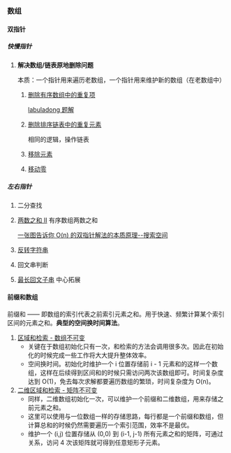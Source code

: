 ### 数组

#### 双指针

##### 快慢指针

1. **解决数组/链表原地删除问题**

   本质：一个指针用来遍历老数组，一个指针用来维护新的数组（在老数组中）

   1. [删除有序数组中的重复项](https://leetcode.cn/problems/remove-duplicates-from-sorted-array/)

      [labuladong 题解](https://labuladong.github.io/algo/2/20/23/)

   2. [删除排序链表中的重复元素](https://leetcode.cn/problems/remove-duplicates-from-sorted-list/)

      相同的逻辑，操作链表

   3. [移除元素](https://leetcode.cn/problems/remove-element/)

   4. [移动零](https://leetcode.cn/problems/move-zeroes/)

##### 左右指针

1. 二分查找

2. [两数之和 II](https://leetcode.cn/problems/two-sum-ii-input-array-is-sorted/) 有序数组两数之和 

   [一张图告诉你 O(n) 的双指针解法的本质原理--搜索空间](https://leetcode.cn/problems/two-sum-ii-input-array-is-sorted/solutions/87919/yi-zhang-tu-gao-su-ni-on-de-shuang-zhi-zhen-jie-fa/)

3. [反转字符串](https://leetcode.cn/problems/reverse-string/)

4. 回文串判断

5. [最长回文子串](https://leetcode.cn/problems/longest-palindromic-substring/) 中心拓展

#### 前缀和数组

前缀和 —— 即数组的索引代表之前索引元素之和。用于快速、频繁计算某个索引区间的元素之和。**典型的空间换时间算法**。

1. [区域和检索 - 数组不可变](https://leetcode.cn/problems/range-sum-query-immutable/description/)
   - 关键在于数组初始化只有一次，和检索的方法会调用很多次。因此在初始化的时候完成一些工作将大大提升整体效率。
   - 空间换时间。初始化时维护一个 i 位置存储前 i - 1 元素和的这样一个数组，这样在后续得到区间和的时候只需访问两次该数组即可。时间复杂度达到 O(1)，免去每次求解都要遍历数组的繁琐，时间复杂度为 O(n)。
2. [二维区域和检索 - 矩阵不可变](https://leetcode.cn/problems/range-sum-query-2d-immutable/description/)
   - 同样，二维数组初始化一次，可以维护一个前缀和二维数组，用来存储之前元素之和。
   - 这里可以使用与一位数组一样的存储思路，每行都是一个前缀和数组，但计算总和的时候仍然需要遍历一个索引范围，效率不是最优。
   - 维护一个 (i,j) 位置存储从 (0,0) 到 (i-1, j-1) 所有元素之和的矩阵，可通过关系，访问 4 次该矩阵就可得到任意矩形子元素。